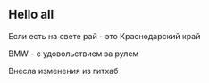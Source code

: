 ## Hello all

Если есть на свете рай - это Краснодарский край

BMW - с удовольствием за рулем

Внесла изменения из гитхаб
